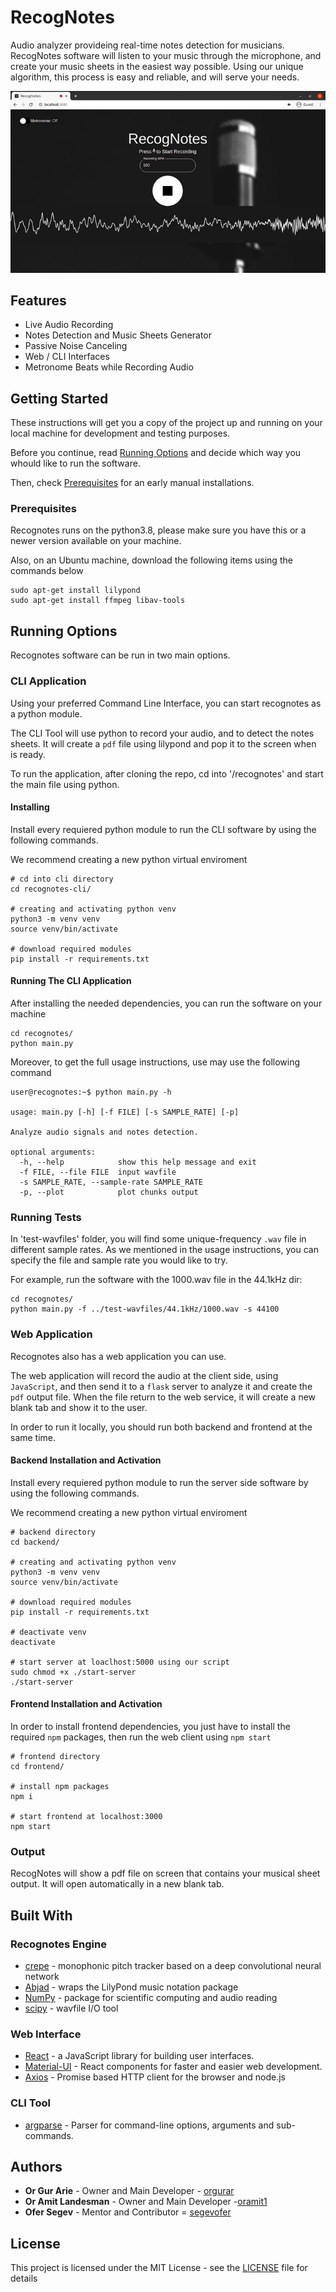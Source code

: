 # RecogNotes

Audio analyzer provideing real-time notes detection for musicians.
RecogNotes software will listen to your music through the microphone,
and create your music sheets in the easiest way possible.
Using our unique algorithm, this process is easy and reliable,
and will serve your needs.

![](recognotes.jpeg)

## Features

- Live Audio Recording
- Notes Detection and Music Sheets Generator
- Passive Noise Canceling
- Web / CLI Interfaces
- Metronome Beats while Recording Audio

## Getting Started

These instructions will get you a copy of the project up and running on your local machine for development and testing purposes.

Before you continue, read [Running Options](#running-options) and decide which way you whould like to run the software.

Then, check [Prerequisites](#Prerequisites) for an early manual installations.

### Prerequisites

Recognotes runs on the python3.8, please make sure you have this or a newer version available on your machine.

Also, on an Ubuntu machine, download the following items using the commands below

```
sudo apt-get install lilypond
sudo apt-get install ffmpeg libav-tools
```

## Running Options

Recognotes software can be run in two main options.

### CLI Application

Using your preferred Command Line Interface, you can start recognotes as a python module.

The CLI Tool will use python to record your audio, and to detect the notes sheets. It will create a `pdf` file using lilypond and pop it to the screen when is ready.

To run the application, after cloning the repo, cd into '/recognotes' and start the main file using python.

#### Installing

Install every requiered python module to run the CLI software by using the following commands.

We recommend creating a new python virtual enviroment

```
# cd into cli directory
cd recognotes-cli/

# creating and activating python venv
python3 -m venv venv
source venv/bin/activate

# download required modules
pip install -r requirements.txt
```

#### Running The CLI Application

After installing the needed dependencies, you can run the software on your machine

```
cd recognotes/
python main.py
```

Moreover, to get the full usage instructions, use may use the following command

```
user@recognotes:~$ python main.py -h

usage: main.py [-h] [-f FILE] [-s SAMPLE_RATE] [-p]

Analyze audio signals and notes detection.

optional arguments:
  -h, --help            show this help message and exit
  -f FILE, --file FILE  input wavfile
  -s SAMPLE_RATE, --sample-rate SAMPLE_RATE
  -p, --plot            plot chunks output

```

### Running Tests

In 'test-wavfiles' folder, you will find some unique-frequency `.wav` file in different sample rates.
As we mentioned in the usage instructions, you can specify the file and sample rate you would like to try.

For example, run the software with the 1000.wav file in the 44.1kHz dir:

```
cd recognotes/
python main.py -f ../test-wavfiles/44.1kHz/1000.wav -s 44100
```

### Web Application

Recognotes also has a web application you can use.

The web application will record the audio at the client side, using `JavaScript`, and then send it to a `flask` server to analyze it and create the `pdf` output file. When the file return to the web service, it will create a new blank tab and show it to the user.

In order to run it locally, you should run both backend and frontend at the same time.

#### Backend Installation and Activation

Install every requiered python module to run the server side software by using the following commands.

We recommend creating a new python virtual enviroment

```
# backend directory
cd backend/

# creating and activating python venv
python3 -m venv venv
source venv/bin/activate

# download required modules
pip install -r requirements.txt

# deactivate venv
deactivate

# start server at loaclhost:5000 using our script
sudo chmod +x ./start-server
./start-server
```

#### Frontend Installation and Activation

In order to install frontend dependencies, you just have to install the required `npm` packages, then run the web client using `npm start`

```
# frontend directory
cd frontend/

# install npm packages
npm i

# start frontend at localhost:3000
npm start
```

### Output

RecogNotes will show a pdf file on screen that contains your musical sheet output. It will open automatically in a new blank tab.

## Built With

### Recognotes Engine

- [crepe](https://github.com/marl/crepe) - monophonic pitch tracker based on a deep convolutional neural network
- [Abjad](https://github.com/Abjad/abjad) - wraps the LilyPond music notation package
- [NumPy](https://numpy.org/) - package for scientific computing and audio reading
- [scipy](https://www.scipy.org/) - wavfile I/O tool

### Web Interface

- [React](https://github.com/facebook/react) - a JavaScript library for building user interfaces.
- [Material-UI](https://material-ui.com/) - React components for faster and easier web development.
- [Axios](https://www.npmjs.com/package/axios) - Promise based HTTP client for the browser and node.js

### CLI Tool

- [argparse](https://docs.python.org/3/library/argparse.html) - Parser for command-line options, arguments and sub-commands.

## Authors

- **Or Gur Arie** - Owner and Main Developer - [orgurar](https://github.com/orgurar)
- **Or Amit Landesman** - Owner and Main Developer -[oramit1](https://gitlab.com/oramit1)
- **Ofer Segev** - Mentor and Contributor = [segevofer](https://github.com/segevofer)

## License

This project is licensed under the MIT License - see the [LICENSE](LICENSE) file for details
